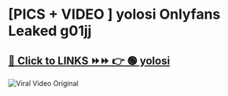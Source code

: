 
 # [PICS + VIDEO ] yolosi Onlyfans Leaked g01jj

## <h2><a href="https://clipsfans.com/yolosi&ref=git">🔗 Click to LINKS ⏩⏩ 👉 🟢 yolosi </a></h2>

<a href="https://clipsfans.com/yolosi&ref=git" rel="nofollow" data-target="animated-image.originalLink"><img src="https://i.ibb.co.com/xMMVF88/686577567.gif" alt="Viral Video Original" style="max-width: 100%; display: inline-block;" data-target="animated-image.originalImage"></a>

